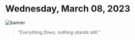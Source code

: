 # Wednesday, March 08, 2023
![banner](https://picsum.photos/seed/2023-March-08/500/200)
> _"Everything flows, nothing stands still."_
<!-- START doctoc -->
<!-- END doctoc -->

<!--- TODO: fill me out, if you have time today (above this line)--->
